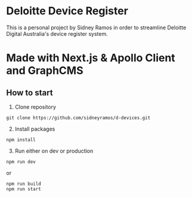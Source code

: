 # Deloitte Device Register
This is a personal project by Sidney Ramos in order to streamline Deloitte Digital Australia's device register system.

# Made with Next.js & Apollo Client and GraphCMS

## How to start
1. Clone repository
```
git clone https://github.com/sidneyramos/d-devices.git
```
2. Install packages
```
npm install
```
3. Run either on dev or production
```
npm run dev
```
or
```
npm run build
npm run start
```
